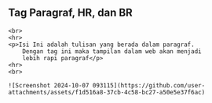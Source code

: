   <h2>Tag Paragraf, HR, dan BR</h2>

    <br>
    <hr>
    <p>Isi Ini adalah tulisan yang berada dalam paragraf.
        Dengan tag ini maka tampilan dalam web akan menjadi
        lebih rapi paragraf</p>
    <hr>
    <br>
    
    ![Screenshot 2024-10-07 093115](https://github.com/user-attachments/assets/f1d516a8-37cb-4c58-bc27-a50e5e37f6ac)
